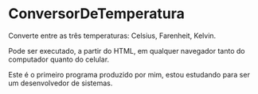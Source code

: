 # ConversorDeTemperatura
Converte entre as três temperaturas: Celsius, Farenheit, Kelvin.

Pode ser executado, a partir do HTML, em qualquer navegador tanto do computador quanto do celular.

Este é o primeiro programa produzido por mim, estou estudando para ser um desenvolvedor de sistemas.
